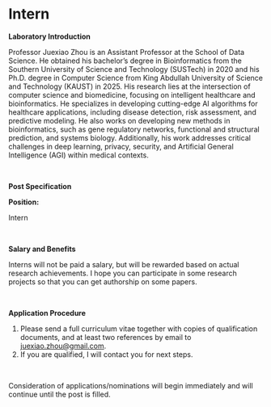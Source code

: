 # Intern


**Laboratory Introduction**

Professor Juexiao Zhou is an Assistant Professor at the School of Data Science. He obtained his bachelor’s degree in Bioinformatics from the Southern University of Science and Technology (SUSTech) in 2020 and his Ph.D. degree in Computer Science from King Abdullah University of Science and Technology (KAUST) in 2025. His research lies at the intersection of computer science and biomedicine, focusing on intelligent healthcare and bioinformatics. He specializes in developing cutting-edge AI algorithms for healthcare applications, including disease detection, risk assessment, and predictive modeling. He also works on developing new methods in bioinformatics, such as gene regulatory networks, functional and structural prediction, and systems biology. Additionally, his work addresses critical challenges in deep learning, privacy, security, and Artificial General Intelligence (AGI) within medical contexts. 

  <br>

**Post Specification**

**Position:** 

Intern

 <br>

**Salary and Benefits**

Interns will not be paid a salary, but will be rewarded based on actual research achievements. I hope you can participate in some research projects so that you can get authorship on some papers.

  <br>

**Application Procedure**

1. Please send a full curriculum vitae together with copies of qualification documents, and at least two references by email to juexiao.zhou@gmail.com.
2. If you are qualified, I will contact you for next steps. 

 <br>

Consideration of applications/nominations will begin immediately and will continue until the post is filled.

